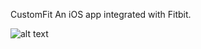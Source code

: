 CustomFit
An iOS app integrated with Fitbit.

![alt text](https://github.com/faarwa/FitChat/blob/master/images/auth.png "Authentication Page")
